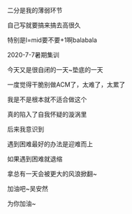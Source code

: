 二分是我的薄弱环节

自己写就要搞来搞去高很久

特别是l=mid要不要+1啊balabala



2020-7-7暑期集训

今天又是很自闭的一天~垫底的一天

一度觉得干脆别做ACM了，太难了，太累了

我是不是根本就不适合做这个

真的陷入了自我怀疑的漩涡里

后来我意识到

遇到困难最好的办法是迎难而上

如果遇到困难就退缩

拿总有一天会被更大的风浪掀翻~

加油吧~吴安然

为你加油~



